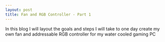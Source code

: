 ```yaml
---
layout: post
title: Fan and RGB Controller - Part 1
---
```


In this blog I will layout the goals and steps I will take to one day create my own fan and addressable RGB controller for my water cooled gaming PC
